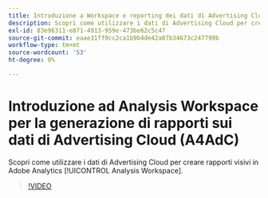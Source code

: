 ```yaml
---
title: Introduzione a Workspace e reporting dei dati di Advertising Cloud
description: Scopri come utilizzare i dati di Advertising Cloud per creare rapporti visivi in Adobe Analytics Analysis Workspace.
exl-id: 83e96311-e871-4913-959e-473be62c5c47
source-git-commit: eaae31ff9cc2ca1b9b4de42a07b34673c247799b
workflow-type: tm+mt
source-wordcount: '53'
ht-degree: 0%

---
```


# Introduzione ad Analysis Workspace per la generazione di rapporti sui dati di Advertising Cloud (A4AdC)

Scopri come utilizzare i dati di Advertising Cloud per creare rapporti visivi in Adobe Analytics [!UICONTROL Analysis Workspace].

>[!VIDEO](https://video.tv.adobe.com/v/33492)
